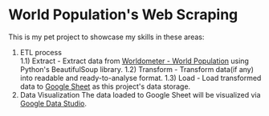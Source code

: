 # World Population's Web Scraping
This is my pet project to showcase my skills in these areas:
  1) ETL process <br>
    1.1) Extract - Extract data from <a href="https://www.worldometers.info/world-population/population-by-country/">Worldometer - World Population</a> using Python's BeautifulSoup library.
    1.2) Transform - Transform data(if any) into readable and ready-to-analyse format.
    1.3) Load - Load transformed data to <a href="https://docs.google.com/spreadsheets/d/1J45ZZpJtmy1ItjT9BF3zxS2wF-g9pCWlmOdvS9UApsY/edit?usp=sharing/">Google Sheet</a> as this project's data storage.
  2) Data Visualization
      The data loaded to Google Sheet will be visualized via <a href="https://datastudio.google.com/reporting/29a7c054-48be-4cf7-a515-84a6b8cdb8c3">Google Data Studio</a>.
